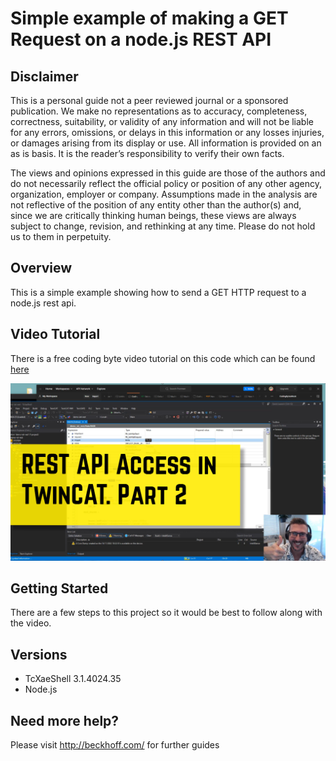# Simple example of making a GET Request on a node.js REST API

## Disclaimer
This is a personal guide not a peer reviewed journal or a sponsored publication. We make
no representations as to accuracy, completeness, correctness, suitability, or validity of any
information and will not be liable for any errors, omissions, or delays in this information or any
losses injuries, or damages arising from its display or use. All information is provided on an as
is basis. It is the reader’s responsibility to verify their own facts.

The views and opinions expressed in this guide are those of the authors and do not
necessarily reflect the official policy or position of any other agency, organization, employer or
company. Assumptions made in the analysis are not reflective of the position of any entity
other than the author(s) and, since we are critically thinking human beings, these views are
always subject to change, revision, and rethinking at any time. Please do not hold us to them
in perpetuity.

## Overview 
This is a simple example showing how to send a GET HTTP request to a node.js rest api.    

## Video Tutorial
There is a free coding byte video tutorial on this code which can be found [here](https://codingbytes.teachable.com/p/codingbytes_twincat3)

[![image](./docs/images/CodingBytes.png)](https://codingbytes.teachable.com/p/codingbytes_twincat3)

## Getting Started
There are a few steps to this project so it would be best to follow along with the video.

## Versions
* TcXaeShell 3.1.4024.35
* Node.js

## Need more help?
Please visit http://beckhoff.com/ for further guides

